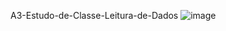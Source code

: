 A3-Estudo-de-Classe-Leitura-de-Dados
![image](https://user-images.githubusercontent.com/66571686/178127125-b246d5ce-ff15-43e8-9eca-84a4bc46619d.png)

